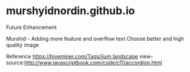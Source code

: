 # murshyidnordin.github.io



Future Enhancement


Murshid - Adding more feature and overflow text
          Choose better and high quality image

Reference
https://hiveminer.com/Tags/iium,landscape
view-source:http://www.javascriptbook.com/code/c11/accordion.html
